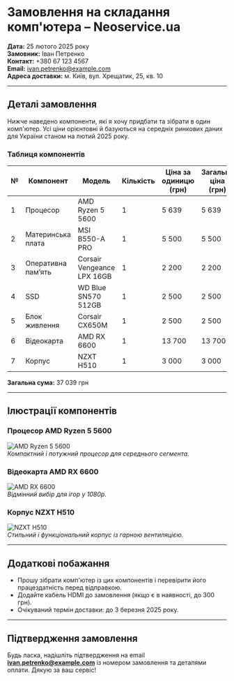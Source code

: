 # Замовлення на складання комп'ютера – Neoservice.ua

**Дата:** 25 лютого 2025 року  
**Замовник:** Іван Петренко  
**Контакт:** +380 67 123 4567  
**Email:** ivan.petrenko@example.com  
**Адреса доставки:** м. Київ, вул. Хрещатик, 25, кв. 10  

---

## Деталі замовлення

Нижче наведено компоненти, які я хочу придбати та зібрати в один комп'ютер. Усі ціни орієнтовні й базуються на середніх ринкових даних для України станом на лютий 2025 року.

### Таблиця компонентів

| №  | Компонент               | Модель                          | Кількість | Ціна за одиницю (грн) | Загальна ціна (грн) |
|----|-------------------------|---------------------------------|-----------|-----------------------|---------------------|
| 1  | Процесор                | AMD Ryzen 5 5600               | 1         | 5 639                 | 5 639               |
| 2  | Материнська плата       | MSI B550-A PRO                 | 1         | 5 500                 | 5 500               |
| 3  | Оперативна пам’ять      | Corsair Vengeance LPX 16GB     | 1         | 2 200                 | 2 200               |
| 4  | SSD                     | WD Blue SN570 512GB            | 1         | 2 500                 | 2 500               |
| 5  | Блок живлення           | Corsair CX650M                 | 1         | 2 500                 | 2 500               |
| 6  | Відеокарта              | AMD RX 6600                    | 1         | 13 700                | 13 700              |
| 7  | Корпус                  | NZXT H510                      | 1         | 3 000                 | 3 000               |

**Загальна сума:** 37 039 грн

---

## Ілюстрації компонентів

### Процесор AMD Ryzen 5 5600
![AMD Ryzen 5 5600](https://upload.wikimedia.org/wikipedia/en/thumb/2/27/AMD_Ryzen_5_5600.jpg/220px-AMD_Ryzen_5_5600.jpg)  
*Компактний і потужний процесор для середнього сегмента.*

### Відеокарта AMD RX 6600
![AMD RX 6600](https://www.amd.com/sites/default/files/2021-08/RX6600_Hero.jpg)  
*Відмінний вибір для ігор у 1080p.*

### Корпус NZXT H510
![NZXT H510](https://nzxt.com/static/products/h510.png)  
*Стильний і функціональний корпус із гарною вентиляцією.*

---

## Додаткові побажання
- Прошу зібрати комп'ютер із цих компонентів і перевірити його працездатність перед відправкою.
- Додайте кабель HDMI до замовлення (якщо є в наявності, до 300 грн).
- Очікуваний термін доставки: до 3 березня 2025 року.

---

## Підтвердження замовлення
Будь ласка, надішліть підтвердження на email **ivan.petrenko@example.com** із номером замовлення та деталями оплати. Дякую за ваш сервіс!
